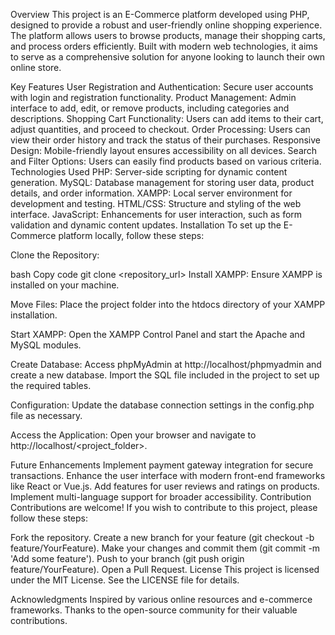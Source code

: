 Overview
This project is an E-Commerce platform developed using PHP, designed to provide a robust and user-friendly online shopping experience. The platform allows users to browse products, manage their shopping carts, and process orders efficiently. Built with modern web technologies, it aims to serve as a comprehensive solution for anyone looking to launch their own online store.

Key Features
User Registration and Authentication: Secure user accounts with login and registration functionality.
Product Management: Admin interface to add, edit, or remove products, including categories and descriptions.
Shopping Cart Functionality: Users can add items to their cart, adjust quantities, and proceed to checkout.
Order Processing: Users can view their order history and track the status of their purchases.
Responsive Design: Mobile-friendly layout ensures accessibility on all devices.
Search and Filter Options: Users can easily find products based on various criteria.
Technologies Used
PHP: Server-side scripting for dynamic content generation.
MySQL: Database management for storing user data, product details, and order information.
XAMPP: Local server environment for development and testing.
HTML/CSS: Structure and styling of the web interface.
JavaScript: Enhancements for user interaction, such as form validation and dynamic content updates.
Installation
To set up the E-Commerce platform locally, follow these steps:

Clone the Repository:

bash
Copy code
git clone <repository_url>
Install XAMPP: Ensure XAMPP is installed on your machine.

Move Files: Place the project folder into the htdocs directory of your XAMPP installation.

Start XAMPP: Open the XAMPP Control Panel and start the Apache and MySQL modules.

Create Database: Access phpMyAdmin at http://localhost/phpmyadmin and create a new database. Import the SQL file included in the project to set up the required tables.

Configuration: Update the database connection settings in the config.php file as necessary.

Access the Application: Open your browser and navigate to http://localhost/<project_folder>.

Future Enhancements
Implement payment gateway integration for secure transactions.
Enhance the user interface with modern front-end frameworks like React or Vue.js.
Add features for user reviews and ratings on products.
Implement multi-language support for broader accessibility.
Contribution
Contributions are welcome! If you wish to contribute to this project, please follow these steps:

Fork the repository.
Create a new branch for your feature (git checkout -b feature/YourFeature).
Make your changes and commit them (git commit -m 'Add some feature').
Push to your branch (git push origin feature/YourFeature).
Open a Pull Request.
License
This project is licensed under the MIT License. See the LICENSE file for details.

Acknowledgments
Inspired by various online resources and e-commerce frameworks.
Thanks to the open-source community for their valuable contributions.
